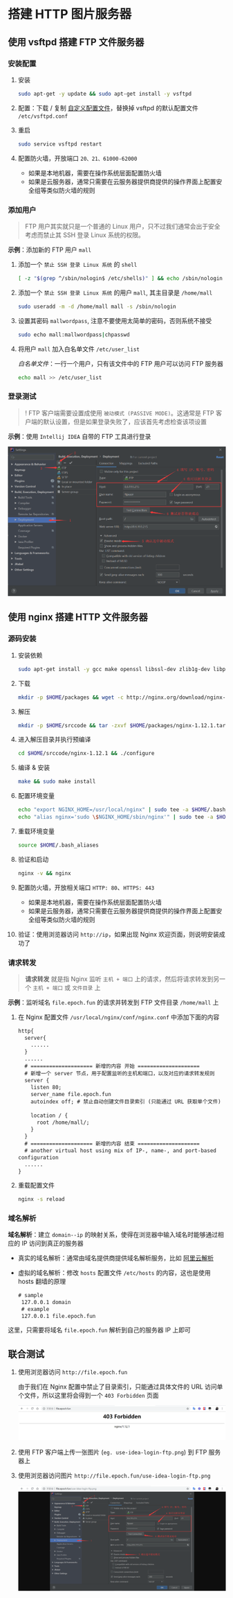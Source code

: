 # 搭建 HTTP 图片服务器

## 使用 vsftpd 搭建 FTP 文件服务器

### 安装配置

1. 安装

   ```bash
   sudo apt-get -y update && sudo apt-get install -y vsftpd
   ```

2. 配置：下载 / 复制 [自定义配置文件]，替换掉 vsftpd 的默认配置文件 `/etc/vsftpd.conf`
3. 重启

   ```bash
   sudo service vsftpd restart
   ```

4. 配置防火墙，开放端口 `20、21、61000-62000`
   - 如果是本地机器，需要在操作系统层面配置防火墙
   - 如果是云服务器，通常只需要在云服务器提供商提供的操作界面上配置安全组等类似防火墙的规则

### 添加用户

> FTP 用户其实就只是一个普通的 Linux 用户，只不过我们通常会出于安全考虑而禁止其 SSH 登录 Linux 系统的权限。

**示例**：添加新的 FTP 用户 `mall`

1. 添加一个 `禁止 SSH 登录 Linux 系统` 的 `shell`

   ```bash
   [ -z "$(grep ^/sbin/nologin$ /etc/shells)" ] && echo /sbin/nologin | sudo tee -a /etc/shells
   ```

2. 添加一个 `禁止 SSH 登录 Linux 系统` 的用户 `mall`, 其主目录是 `/home/mall`

   ```bash
   sudo useradd -m -d /home/mall mall -s /sbin/nologin
   ```

3. 设置其密码 `mallwordpass`, 注意不要使用太简单的密码，否则系统不接受

   ```bash
   sudo echo mall:mallwordpass|chpasswd
   ```

4. 将用户 `mall` 加入白名单文件 `/etc/user_list`

   *白名单文件*：一行一个用户，只有该文件中的 FTP 用户可以访问 FTP 服务器

   ```bash
   echo mall >> /etc/user_list
   ```

### 登录测试

> ! FTP 客户端需要设置成使用 `被动模式 (PASSIVE MODE)`。这通常是 FTP 客户端的默认设置，但是如果登录失败了，应该首先考虑检查该项设置

**示例**：使用 `Intellij IDEA` 自带的 FTP 工具进行登录

![use-idea-login-ftp]

## 使用 nginx 搭建 HTTP 文件服务器

### 源码安装

1. 安装依赖

   ```bash
   sudo apt-get install -y gcc make openssl libssl-dev zlib1g-dev libpcre3 libpcre3-dev
   ```

2. 下载

   ```bash
   mkdir -p $HOME/packages && wget -c http://nginx.org/download/nginx-1.12.1.tar.gz -O $HOME/packages/nginx-1.12.1.tar.gz
   ```

3. 解压

   ```bash
   mkdir -p $HOME/srccode && tar -zxvf $HOME/packages/nginx-1.12.1.tar.gz -C $HOME/srccode
   ```

4. 进入解压目录并执行预编译

   ```bash
   cd $HOME/srccode/nginx-1.12.1 && ./configure
   ```
5. 编译 & 安装

   ```bash
   make && sudo make install
   ```

6. 配置环境变量

   ```bash
   echo "export NGINX_HOME=/usr/local/nginx" | sudo tee -a $HOME/.bash_aliases
   echo "alias nginx='sudo \$NGINX_HOME/sbin/nginx'" | sudo tee -a $HOME/.bash_aliases
   ```

7. 重载环境变量

   ```bash
   source $HOME/.bash_aliases
   ```

8. 验证和启动

   ```bash
   nginx -v && nginx
   ```

9. 配置防火墙，开放相关端口 `HTTP: 80`、`HTTPS: 443`
   - 如果是本地机器，需要在操作系统层面配置防火墙
   - 如果是云服务器，通常只需要在云服务器提供商提供的操作界面上配置安全组等类似防火墙的规则
10. 验证：使用浏览器访问 `http://ip`，如果出现 Nginx 欢迎页面，则说明安装成功了

### 请求转发

> **请求转发** 就是指 Nginx 监听 `主机 + 端口` 上的请求，然后将请求转发到另一个 `主机 + 端口` 或 `文件目录` 上

**示例**：监听域名 `file.epoch.fun` 的请求并转发到 FTP 文件目录 `/home/mall` 上

1. 在 Nginx 配置文件 `/usr/local/nginx/conf/nginx.conf` 中添加下面的内容

   ```
   http{
     server{
       ......
     }
     ......
     # ==================== 新增的内容 开始 ==================== 
     # 新增一个 server 节点，用于配置监听的主机和端口，以及对应的请求转发规则
     server {
       listen 80;
       server_name file.epoch.fun
       autoindex off; # 禁止自动创建文件目录索引 (只能通过 URL 获取单个文件)
      
       location / {
         root /home/mall/;
       }
     }
     # ==================== 新增的内容 结束 ==================== 
     # another virtual host using mix of IP-, name-, and port-based configuration
     ......
   }
   ```

2. 重载配置文件

   ```bash
   nginx -s reload 
   ```

### 域名解析

**域名解析**：建立 `domain--ip` 的映射关系，使得在浏览器中输入域名时能够通过相应的 IP 访问到真正的服务器

- 真实的域名解析：通常由域名提供商提供域名解析服务，比如 [阿里云解析]
- 虚拟的域名解析：修改 `hosts` 配置文件 `/etc/hosts` 的内容，这也是使用 hosts 翻墙的原理

  ```
  # sample
   127.0.0.1 domain
   # example
   127.0.0.1 file.epoch.fun
  ```

这里，只需要将域名 `file.epoch.fun` 解析到自己的服务器 IP 上即可

## 联合测试

1. 使用浏览器访问 `http://file.epoch.fun`

   由于我们在 Nginx 配置中禁止了目录索引，只能通过具体文件的 URL 访问单个文件，所以这里将会得到一个 `403 Forbidden` 页面

   ![view-root-of-image-server]
2. 使用 FTP 客户端上传一张图片 (`eg. use-idea-login-ftp.png`) 到 FTP 服务器上
3. 使用浏览器访问图片 `http://file.epoch.fun/use-idea-login-ftp.png`

   ![view-image-on-image-server]

[自定义配置文件]: https://raw.githubusercontent.com/epochwz/shell/master/src/vsftpd/vsftpd.conf
[阿里云解析]: https://wanwang.aliyun.com/domain/dns?spm=5176.12825654.eofdhaal5.83.2f422c4aDVSiFc&aly_as=Rt6uPSph
[use-idea-login-ftp]: /docs/images/use-idea-login-ftp.png
[view-root-of-image-server]: /docs/images/view-root-of-image-server.png
[view-image-on-image-server]: /docs/images/view-image-on-image-server.png
